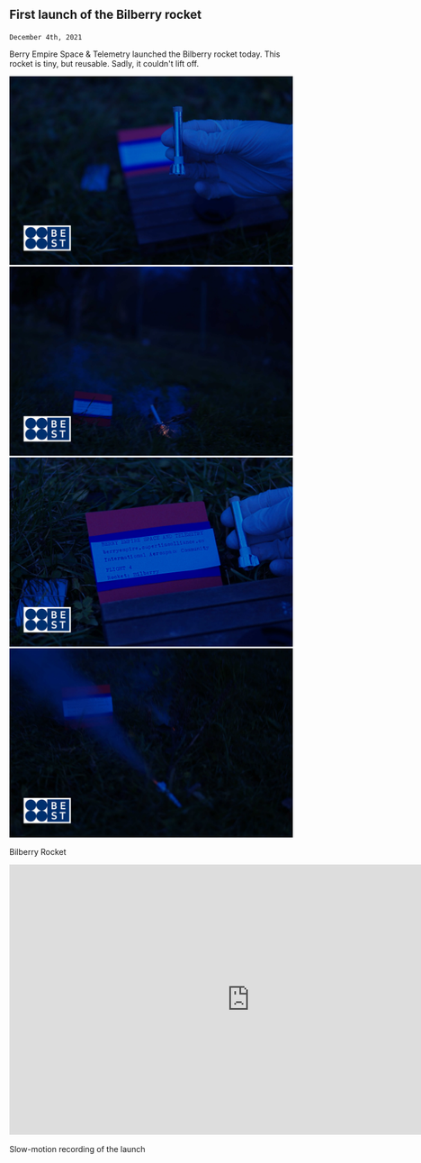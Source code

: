 ## First launch of the Bilberry rocket
<code>December 4th, 2021</code><br>
<p>
Berry Empire Space & Telemetry launched the Bilberry rocket today.
This rocket is tiny, but reusable. Sadly, it couldn't lift off.
</p>
<img src="./rocket1.jpg" />
<img src="./rocket2.jpg" />
<img src="./rocket3.jpg" />
<img src="./rocket4.jpg" />
<p> Bilberry Rocket </p>

<iframe width="853" height="480" src="https://www.youtube.com/embed/yzNHw41zXjs" title="YouTube video player" frameborder="0" allow="accelerometer; autoplay; clipboard-write; encrypted-media; gyroscope; picture-in-picture" allowfullscreen></iframe>
<p> Slow-motion recording of the launch </p>
